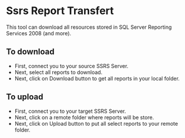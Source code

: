 Ssrs Report Transfert
=====================

This tool can download all resources stored in SQL Server Reporting Services 2008 (and more).

To download
-----------
- First, connect you to your source SSRS Server.
- Next, select all reports to download.
- Next, click on Download button to get all reports in your local folder.

To upload
---------
- First, connect you to your target SSRS Server.
- Next, click on a remote folder where reports will be store.
- Next, click on Upload button to put all select reports to your remote folder.
